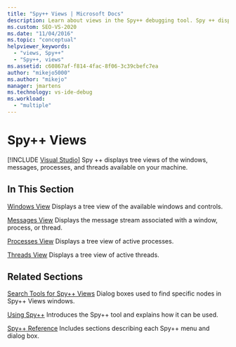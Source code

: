 ```yaml
---
title: "Spy++ Views | Microsoft Docs"
description: Learn about views in the Spy++ debugging tool. Spy ++ displays tree views of the windows, messages, processes, and threads available on your computer.
ms.custom: SEO-VS-2020
ms.date: "11/04/2016"
ms.topic: "conceptual"
helpviewer_keywords:
  - "views, Spy++"
  - "Spy++, views"
ms.assetid: c60867af-f814-4fac-8f06-3c39cbefc7ea
author: "mikejo5000"
ms.author: "mikejo"
manager: jmartens
ms.technology: vs-ide-debug
ms.workload:
  - "multiple"
---
```

# Spy++ Views

 [!INCLUDE [Visual Studio](~/includes/applies-to-version/vs-not-mac.md)]
Spy ++ displays tree views of the windows, messages, processes, and threads available on your machine.

## In This Section
 [Windows View](../debugger/windows-view.md)
 Displays a tree view of the available windows and controls.

 [Messages View](../debugger/messages-view.md)
 Displays the message stream associated with a window, process, or thread.

 [Processes View](../debugger/processes-view.md)
 Displays a tree view of active processes.

 [Threads View](../debugger/threads-view.md)
 Displays a tree view of active threads.

## Related Sections
 [Search Tools for Spy++ Views](../debugger/search-tools-for-spy-increment-views.md)
 Dialog boxes used to find specific nodes in Spy++ Views windows.

 [Using Spy++](../debugger/using-spy-increment.md)
 Introduces the Spy++ tool and explains how it can be used.

 [Spy++ Reference](../debugger/spy-increment-reference.md)
 Includes sections describing each Spy++ menu and dialog box.